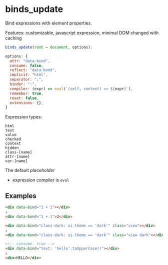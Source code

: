 # binds_update

Bind expressions with element properties.

Features: customizable, javascript expression, minimal DOM changed with caching 

```js
binds_update(root = document, options);
```

```js
options: {
  attr: "data-bind",
  consume: false,
  reflect: "data-bond",
  implicit: "html",
  separator: ";",
  binder: ":",
  compiler: (expr) => eval(`(self, context) => ${expr}`),
  remember: true,
  reset: false,
  extensions: {},
}
```

Expression types:
```
html
text
value
checked
context
hidden
class-[name]
attr-[name]
var-[name]
```

The default _placeholder_

- expression compiler is `eval`

## Examples

```html
<div data-bind="1 + 1"></div>
⇓
<div data-bond="1 + 1">2</div>
```

```html
<div data-bind="class-dark: ui.theme == 'dark'" class="view"></div>
⇓
<div data-bond="class-dark: ui.theme == 'dark'" class="view dark"></div>
```

```html
<!-- consume: true --> 
<div data-bind="text: 'hello'.toUpperCase()"></div>
⇓
<div>HELLO</div>
```
